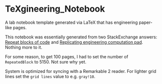 # TeXgineering_Notebook
A lab notebook template generated via LaTeX that has engineering paper-like pages.

This notebook was essentially generated from two StackExchange answers: [Repeat blocks of code](https://tex.stackexchange.com/questions/489749/repeat-blocks-of-code) and [Replicating engineering computation pad](https://tex.stackexchange.com/questions/352100/replicating-engineering-computation-pad). Nothing more to it.

For some reason, to get 100 pages, I had to set the number of `RepeatedBlock` to 5150. Not sure why yet.

System is optimized for syncing with a Remarkable 2 reader. For lighter grid lines set the `grid lines` value to e.g. `gray!10`.
